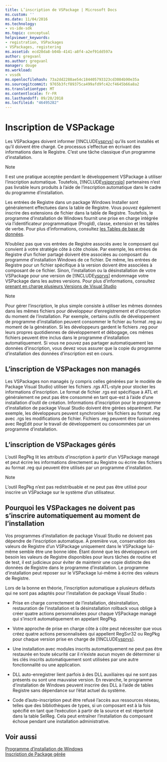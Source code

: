 ```yaml
---
title: L’inscription de VSPackage | Microsoft Docs
ms.custom: ''
ms.date: 11/04/2016
ms.technology:
- vs-ide-sdk
ms.topic: conceptual
helpviewer_keywords:
- registration, VSPackages
- VSPackages, registering
ms.assetid: ecd20da8-b04b-4141-a8f4-a2ef91dd597a
author: gregvanl
ms.author: gregvanl
manager: douge
ms.workload:
- vssdk
ms.openlocfilehash: 73a2dd2288ae54c184405793323cd3084b90e35a
ms.sourcegitcommit: 9765b3fcf89375ca499afd9fc42cf4645b66a8a2
ms.translationtype: MT
ms.contentlocale: fr-FR
ms.lasthandoff: 09/20/2018
ms.locfileid: "46495282"
---
```

# <a name="vspackage-registration"></a>Inscription de VSPackage
Les VSPackages doivent informer [!INCLUDE[vsprvs](../../code-quality/includes/vsprvs_md.md)] qu’ils sont installés et qu’il doivent être chargé. Ce processus s’effectue en écrivant des informations dans le Registre. C’est une tâche classique d’un programme d’installation.  
  
> [!NOTE]
>  Il est une pratique acceptée pendant le développement VSPackage à utiliser l’inscription automatique. Toutefois, [!INCLUDE[vsipprvsip](../../extensibility/includes/vsipprvsip_md.md)] partenaires n’est pas livrable leurs produits à l’aide de l’inscription automatique dans le cadre du programme d’installation.  
  
 Les entrées de Registre dans un package Windows Installer sont généralement effectuées dans la table de Registre. Vous pouvez également inscrire des extensions de fichier dans la table de Registre. Toutefois, le programme d’installation de Windows fournit une prise en charge intégrée via l’identificateur programmatique (ProgId), classe, extension et les tables de verbe. Pour plus d’informations, consultez [les Tables de base de données](/windows/desktop/Msi/database-tables).  
  
 N’oubliez pas que vos entrées de Registre associés avec le composant qui convient à votre stratégie côte à côte choisie. Par exemple, les entrées de Registre d’un fichier partagé doivent être associées au composant du programme d’installation Windows de ce fichier. De même, les entrées de Registre pour un fichier spécifique à la version doivent être associées à composant de ce fichier. Sinon, l’installation ou la désinstallation de votre VSPackage pour une version de [!INCLUDE[vsprvs](../../code-quality/includes/vsprvs_md.md)] endommage votre VSPackage dans les autres versions. Pour plus d’informations, consultez [prenant en charge plusieurs Versions de Visual Studio](../../extensibility/supporting-multiple-versions-of-visual-studio.md)  
  
> [!NOTE]
>  Pour gérer l’inscription, le plus simple consiste à utiliser les mêmes données dans les mêmes fichiers pour développeur d’enregistrement et d’inscription du moment de l’installation. Par exemple, certains outils de développement de programme d’installation peuvent consommer le fichier au format .reg au moment de la génération. Si les développeurs gardent le fichiers .reg pour leurs propres quotidiennes de développement et débogage, ces mêmes fichiers peuvent être inclus dans le programme d’installation automatiquement. Si vous ne pouvez pas partager automatiquement les données d’inscription, vous devez vous assurer que la copie du programme d’installation des données d’inscription est en cours.  
  
## <a name="registering-unmanaged-vspackages"></a>L’inscription de VSPackages non managés  
 Les VSPackages non managés (y compris celles générées par le modèle de Package Visual Studio) utiliser les fichiers .rgs ATL-style pour stocker les informations d’inscription. Le format de fichier .rgs est spécifique à ATL et généralement ne peut pas être consommé en tant que-est à l’aide d’une installation d’outil de création. Informations d’inscription pour le programme d’installation de package Visual Studio doivent être gérées séparément. Par exemple, les développeurs peuvent synchroniser les fichiers au format .reg avec .rgs les modifications de fichier. Fichiers .reg peuvent être fusionnées avec RegEdit pour le travail de développement ou consommées par un programme d’installation.  
  
## <a name="registering-managed-vspackages"></a>L’inscription de VSPackages gérés  
 L’outil RegPkg lit les attributs d’inscription à partir d’un VSPackage managé et peut écrire les informations directement au Registre ou écrire des fichiers au format .reg qui peuvent être utilisés par un programme d’installation.  
  
> [!NOTE]
>  L’outil RegPkg n’est pas redistribuable et ne peut pas être utilisé pour inscrire un VSPackage sur le système d’un utilisateur.  
  
## <a name="why-vspackages-should-not-self-register-at-install-time"></a>Pourquoi les VSPackages ne doivent pas s’inscrire automatiquement au moment de l’installation  
 Vos programmes d’installation de package Visual Studio ne doivent pas dépendre de l’inscription automatique. À première vue, conservation des valeurs de Registre d’un VSPackage uniquement dans le VSPackage lui-même semble être une bonne idée. Étant donné que les développeurs ont besoin les valeurs de Registre disponibles pour leurs tâches de routine et de test, il est judicieux pour éviter de maintenir une copie distincte des données de Registre dans le programme d’installation. Le programme d’installation peut reposer sur le VSPackage lui-même à écrire des valeurs de Registre.  
  
 Lors de la bonne en théorie, l’inscription automatique a plusieurs défauts qui ne sont pas adaptés pour l’installation de package Visual Studio :  
  
-   Prise en charge correctement de l’installation, désinstallation, restauration de l’installation et la désinstallation rollback vous oblige à créer quatre actions personnalisées pour chaque VSPackage managé qui s’inscrit automatiquement en appelant RegPkg.  
  
-   Votre approche de prise en charge côte à côte peut nécessiter que vous créez quatre actions personnalisées qui appellent RegSvr32 ou RegPkg pour chaque version prise en charge de [!INCLUDE[vsprvs](../../code-quality/includes/vsprvs_md.md)].  
  
-   Une installation avec modules inscrits automatiquement ne peut pas être restaurée en toute sécurité car il n’existe aucun moyen de déterminer si les clés inscrits automatiquement sont utilisées par une autre fonctionnalité ou une application.  
  
-   DLL auto-enregistrer lient parfois à des DLL auxiliaires qui ne sont pas présents ou sont une mauvaise version. En revanche, le programme d’installation de Windows peuvent inscrire des DLL à l’aide de tables Registre sans dépendance sur l’état actuel du système.  
  
-   Code d’auto-inscription peut être refusé l’accès aux ressources réseau, telles que des bibliothèques de types, si un composant est à la fois spécifié en tant que l’exécution à partir de la source et est répertorié dans la table SelReg. Cela peut entraîner l’installation du composant échoue pendant une installation administrative.  
  
## <a name="see-also"></a>Voir aussi  
 [Programme d’installation de Windows](/windows/desktop/Msi/windows-installer-portal)   
 [Inscription de Package gérée](https://msdn.microsoft.com/library/f69e0ea3-6a92-4639-8ca9-4c9c210e58a1)
